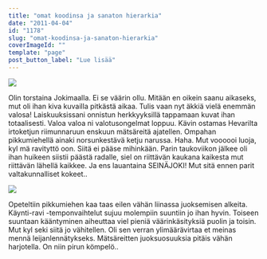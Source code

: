 ```yaml
---
title: "omat koodinsa ja sanaton hierarkia"
date: "2011-04-04"
id: "1178"
slug: "omat-koodinsa-ja-sanaton-hierarkia"
coverImageId: ""
template: "page"
post_button_label: "Lue lisää"
---
```


[![](images/nimet%25C3%25B6n24.png)](http://1.bp.blogspot.com/-UvVwuIMnuwM/TZivwGlvCoI/AAAAAAAAAEs/LkbgRLYDFcU/s1600/nimet%25C3%25B6n24.png)

  
Olin torstaina Jokimaalla. Ei se väärin ollu. Mitään en oikein saanu aikaseks, mut oli ihan kiva kuvailla pitkästä aikaa. Tulis vaan nyt äkkiä vielä enemmän valosa! Laiskuuksissani onnistun herkkyyksillä tappamaan kuvat ihan totaalisesti. Valoa valoa ni valotusongelmat loppuu. Kävin ostamas Hevarilta irtoketjun riimunnaruun enskuun mätsäreitä ajatellen. Ompahan pikkumiehellä ainaki norsunkestävä ketju narussa. Haha. Mut voooooi luoja, kyl mä ravityttö oon. Siitä ei pääse mihinkään. Parin taukoviikon jälkee oli ihan huikeen siistii päästä radalle, siel on riittävän kaukana kaikesta mut riittävän lähellä kaikkee. Ja ens lauantaina SEINÄJOKI! Mut sitä ennen parit valtakunnalliset kokeet..  
  

[![](images/nimet%25C3%25B6n23.png)](http://3.bp.blogspot.com/-kXAien2e3-M/TZivuvuD_HI/AAAAAAAAAEo/UE9NWfek4hI/s1600/nimet%25C3%25B6n23.png)

  
Opeteltiin pikkumiehen kaa taas eilen vähän liinassa juoksemisen alkeita. Käynti-ravi -temponvaihtelut sujuu molempiin suuntiin jo ihan hyvin. Toiseen suuntaan kääntyminen aiheuttaa viel pieniä väärinkäsityksiä puolin ja toisin. Mut kyl seki siitä jo vähitellen. Oli sen verran ylimäärävirtaa et meinas mennä leijanlennätykseks. Mätsäreitten juoksuosuuksia pitäis vähän harjotella. On niin pirun kömpelö..
